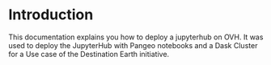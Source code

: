 # Introduction

This documentation explains you how to deploy a jupyterhub on OVH. It was used to deploy the JupyterHub with Pangeo notebooks and a Dask Cluster for a Use case of the Destination Earth initiative.


